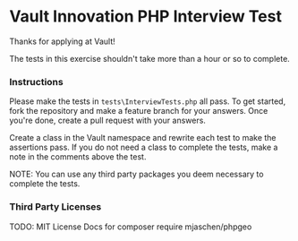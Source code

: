 # Vault Innovation PHP Interview Test

Thanks for applying at Vault!

The tests in this exercise shouldn't take more than a hour or so to complete.

### Instructions

Please make the tests in `tests\InterviewTests.php` all pass. To get started, fork the repository and make a feature branch for your answers. Once you're done, create a pull request with your answers.  

Create a class in the Vault namespace and rewrite each test to make the assertions pass. If you do not need a class to complete the tests, make a note in the comments above the test. 

NOTE: You can use any third party packages you deem necessary to complete the tests. 

### Third Party Licenses
TODO: MIT License Docs for composer require mjaschen/phpgeo
